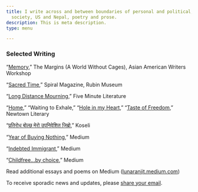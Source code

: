 ```yaml
---
title: I write across and between boundaries of personal and political, state and
  society, US and Nepal, poetry and prose.
description: This is meta description.
type: menu

---
```

### Selected Writing

“[Memory](https://aaww.org/memory/),” The Margins (A World Without Cages), Asian American Writers Workshop 

“[Sacred Time](https://rubinmuseum.org/spiral/morning-rituals-from-near-and-far),” Spiral Magazine, Rubin Museum

“[Long Distance Mourning](https://www.fiveminutelit.com/five-minutes/long-distance-mourning),” Five Minute Literature 

“[Home](https://lunaranjit.medium.com/home-a3b07c72dfe5),” “Waiting to Exhale,” “[Hole in my Heart](https://lunaranjit.medium.com/hole-in-my-heart-583814afc8da),” “[Taste of Freedom](https://lunaranjit.medium.com/taste-of-freedom-22a4356c074b),” Newtown Literary

“[प्रतिरोध बोल्छ मेरो उपनिवेशित जिब्रो](https://ekantipur.com/koseli/2020/11/28/160653241034546305.html),” Koseli 

“[Year of Buying Nothing](https://lunaranjit.medium.com/year-of-buying-nothing-except-the-essentials-c6548ea0122e),” Medium 

“[Indebted Immigrant](https://lunaranjit.medium.com/indebted-immigrant-6356265ed5aa),” Medium 

“[Childfree...by choice](https://lunaranjit.medium.com/childfree-by-choice-3b8cac3f6e4b),” Medium

Read additional essays and poems on Medium ([lunaranjit.medium.com]())

To receive sporadic news and updates, please [share your email](http://tinyletter.com/LunaRanjit). 